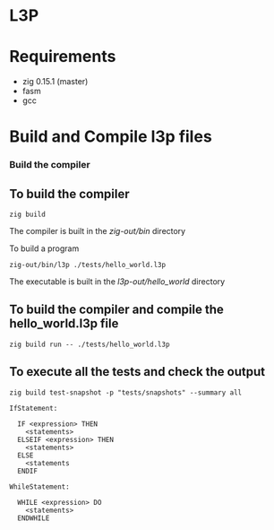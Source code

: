 # L3P

# Requirements

- zig 0.15.1 (master)
- fasm
- gcc

# Build and Compile l3p files

### Build the compiler

## To build the compiler

```
zig build
```

The compiler is built in the _zig-out/bin_ directory

To build a program

```
zig-out/bin/l3p ./tests/hello_world.l3p
```

The executable is built in the _l3p-out/hello_world_ directory

## To build the compiler and compile the hello_world.l3p file

```
zig build run -- ./tests/hello_world.l3p
```

## To execute all the tests and check the output

```
zig build test-snapshot -p "tests/snapshots" --summary all
```

```
IfStatement:

  IF <expression> THEN
    <statements>
  ELSEIF <expression> THEN
    <statements>
  ELSE
    <statements
  ENDIF

WhileStatement:

  WHILE <expression> DO
    <statements>
  ENDWHILE

```
